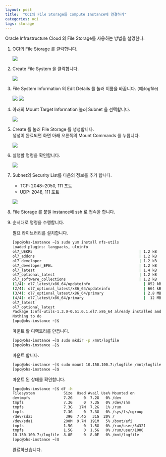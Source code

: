 ```yaml
---
layout: post
title:  "OCI의 File Storage를 Compute Instance에 연결하기"
categories: oci
tags: storage
---
```


Oracle Infrastructure Cloud 의 File Storage를 사용하는 방법을 설명한다.


1. OCI의 File Storage 를 클릭합니다.

    ![](https://raw.githubusercontent.com/jonggyoukim/oci/master/images/fs1.png)

1. Create File System 을 클릭합니다.

    ![](https://raw.githubusercontent.com/jonggyoukim/oci/master/images/fs2.png)

1. File System Information 의 Edit Details 를 눌러 이름을 바꿉니다. (예:logfile)

    ![](https://raw.githubusercontent.com/jonggyoukim/oci/master/images/fs3.png)
    ![](https://raw.githubusercontent.com/jonggyoukim/oci/master/images/fs4.png)

1. 아래의 Mount Target Information 눌러 Subnet 을 선택합니다.

    ![](https://raw.githubusercontent.com/jonggyoukim/oci/master/images/fs6.png)

1. Create 를 눌러 File Storage 를 생성합니다.<br>생성이 완료되면 화면 아래 오른쪽의 Mount Commands 를 누릅니다.

    ![](https://raw.githubusercontent.com/jonggyoukim/oci/master/images/fs5.png)

1. 실행할 명령을 확인합니다.

    ![](https://raw.githubusercontent.com/jonggyoukim/oci/master/images/fs7.png)

1. Subnet의 Security List를 다음의 정보를 추가 합니다.

    - TCP: 2048~2050, 111 포트
    - UDP: 2048, 111 포트

    ![](https://raw.githubusercontent.com/jonggyoukim/oci/master/images/fs8.png)

1. File Storage 를 붙일 instance에 ssh 로 접속을 합니다.

1. 순서대로 명령을 수행합니다.

    필요 라이브러리를 설치합니다.
    ~~~sh
    [opc@ohs-instance ~]$ sudo yum install nfs-utils
    Loaded plugins: langpacks, ulninfo
    ol7_UEKR5                                                | 1.2 kB     00:00
    ol7_addons                                               | 1.2 kB     00:00
    ol7_developer                                            | 1.2 kB     00:00
    ol7_developer_EPEL                                       | 1.2 kB     00:00
    ol7_latest                                               | 1.4 kB     00:00
    ol7_optional_latest                                      | 1.2 kB     00:00
    ol7_software_collections                                 | 1.2 kB     00:00
    (1/4): ol7_latest/x86_64/updateinfo                        | 852 kB   00:00
    (2/4): ol7_optional_latest/x86_64/updateinfo               | 664 kB   00:00
    (3/4): ol7_optional_latest/x86_64/primary                  | 2.8 MB   00:00
    (4/4): ol7_latest/x86_64/primary                           |  12 MB   00:00
    ol7_latest                                                          12465/12465
    ol7_optional_latest                                                   9598/9598
    Package 1:nfs-utils-1.3.0-0.61.0.1.el7.x86_64 already installed and latest version
    Nothing to do
    [opc@ohs-instance ~]$
    ~~~

    마운트 할 디렉토리를 만듭니다.
    ~~~sh
    [opc@ohs-instance ~]$ sudo mkdir -p /mnt/logfile
    [opc@ohs-instance ~]$
    ~~~

    마운트 합니다.
    ~~~sh
    [opc@ohs-instance ~]$ sudo mount 10.150.100.7:/logfile /mnt/logfile
    [opc@ohs-instance ~]$
    ~~~

    마운트 된 상태를 확인합니다.
    ~~~sh
    [opc@ohs-instance ~]$ df -h
    Filesystem             Size  Used Avail Use% Mounted on
    devtmpfs               7.2G     0  7.2G   0% /dev
    tmpfs                  7.3G     0  7.3G   0% /dev/shm
    tmpfs                  7.3G   17M  7.2G   1% /run
    tmpfs                  7.3G     0  7.3G   0% /sys/fs/cgroup
    /dev/sda3               39G  7.4G   31G  20% /
    /dev/sda1              200M  9.7M  191M   5% /boot/efi
    tmpfs                  1.5G     0  1.5G   0% /run/user/54321
    tmpfs                  1.5G     0  1.5G   0% /run/user/1000
    10.150.100.7:/logfile  8.0E     0  8.0E   0% /mnt/logfile
    [opc@ohs-instance ~]$
    ~~~
    
    완료하셨습니다.
